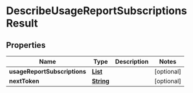 

# DescribeUsageReportSubscriptionsResult


## Properties

| Name | Type | Description | Notes |
|------------ | ------------- | ------------- | -------------|
|**usageReportSubscriptions** | [**List**](List.md) |  |  [optional] |
|**nextToken** | [**String**](String.md) |  |  [optional] |



